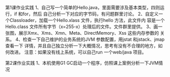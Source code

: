第1课作业实践
1、自己写一个简单的Hello.java，里面需要涉及基本类型，四则运行，if 和for，然后
自己分析一下对应的字节码，有问题群里讨论。
2、自定义一个Classloader，加载一个Hello.xlass 文件，执行hello 方法，此文件内
容是一个Hello.class 文件所有字节（x=255-x）处理后的文件。文件群里提供。
3、画一张图，展示Xmx、Xms、Xmn、Meta、DirectMemory、Xss 这些内存参数的
关系。
4、检查一下自己维护的业务系统的JVM 参数配置，用jstat 和jstack、jmap 查看一下
详情，并且自己独立分析一下大概情况，思考有没有不合理的地方，如何改进。
注意：如果没有线上系统，可以自己run 一个web/java 项目。

第2课作业实践
1、本机使用G1 GC启动一个程序，仿照课上案例分析一下JVM情况